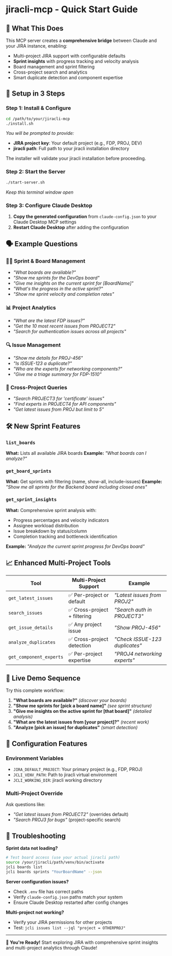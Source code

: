 # jiracli-mcp - Quick Start Guide

## 🎯 What This Does

This MCP server creates a **comprehensive bridge** between Claude and your JIRA instance, enabling:

- Multi-project JIRA support with configurable defaults
- **Sprint insights** with progress tracking and velocity analysis  
- Board management and sprint filtering
- Cross-project search and analytics
- Smart duplicate detection and component expertise

## 🚀 Setup in 3 Steps

### Step 1: Install & Configure
```bash
cd /path/to/your/jiracli-mcp
./install.sh
```
*You will be prompted to provide:*
- **JIRA project key**: Your default project (e.g., FDP, PROJ, DEV)
- **jiracli path**: Full path to your jiracli installation directory

The installer will validate your jiracli installation before proceeding.

### Step 2: Start the Server
```bash
./start-server.sh
```
*Keep this terminal window open*

### Step 3: Configure Claude Desktop

1. **Copy the generated configuration** from `claude-config.json` to your Claude Desktop MCP settings
2. **Restart Claude Desktop** after adding the configuration

## 🗣️ Example Questions

### 🏃‍♂️ Sprint & Board Management
- *"What boards are available?"*
- *"Show me sprints for the DevOps board"*
- *"Give me insights on the current sprint for [BoardName]"*
- *"What's the progress in the active sprint?"*
- *"Show me sprint velocity and completion rates"*

### 📊 Project Analytics
- *"What are the latest FDP issues?"*
- *"Get the 10 most recent issues from PROJECT2"*
- *"Search for authentication issues across all projects"*

### 🔍 Issue Management
- *"Show me details for PROJ-456"*
- *"Is ISSUE-123 a duplicate?"*
- *"Who are the experts for networking components?"*
- *"Give me a triage summary for FDP-1510"*

### 🎯 Cross-Project Queries
- *"Search PROJECT3 for 'certificate' issues"*
- *"Find experts in PROJECT4 for API components"*
- *"Get latest issues from PROJ but limit to 5"*

## 🛠️ New Sprint Features

### `list_boards`
**What:** Lists all available JIRA boards
**Example:** *"What boards can I analyze?"*

### `get_board_sprints`
**What:** Get sprints with filtering (name, show-all, include-issues)
**Example:** *"Show me all sprints for the Backend board including closed ones"*

### `get_sprint_insights`
**What:** Comprehensive sprint analysis with:
- Progress percentages and velocity indicators
- Assignee workload distribution  
- Issue breakdown by status/column
- Completion tracking and bottleneck identification

**Example:** *"Analyze the current sprint progress for DevOps board"*

## 📈 Enhanced Multi-Project Tools

| Tool | Multi-Project Support | Example |
|------|----------------------|---------|
| `get_latest_issues` | ✅ Per-project or default | *"Latest issues from PROJ2"* |
| `search_issues` | ✅ Cross-project + filtering | *"Search auth in PROJECT3"* |  
| `get_issue_details` | ✅ Any project issue | *"Show PROJ-456"* |
| `analyze_duplicates` | ✅ Cross-project detection | *"Check ISSUE-123 duplicates"* |
| `get_component_experts` | ✅ Per-project expertise | *"PROJ4 networking experts"* |

## 🎪 Live Demo Sequence

Try this complete workflow:

1. **"What boards are available?"** *(discover your boards)*
2. **"Show me sprints for [pick a board name]"** *(see sprint structure)*  
3. **"Give me insights on the active sprint for [that board]"** *(detailed analysis)*
4. **"What are the latest issues from [your project]?"** *(recent work)*
5. **"Analyze [pick an issue] for duplicates"** *(smart detection)*

## 🔧 Configuration Features

### Environment Variables
- `JIRA_DEFAULT_PROJECT`: Your primary project (e.g., FDP, PROJ)
- `JCLI_VENV_PATH`: Path to jiracli virtual environment  
- `JCLI_WORKING_DIR`: jiracli working directory

### Multi-Project Override
Ask questions like:
- *"Get latest issues from PROJECT2"* (overrides default)
- *"Search PROJ3 for bugs"* (project-specific search)

## 🚨 Troubleshooting

**Sprint data not loading?**
```bash
# Test board access (use your actual jiracli path)
source /your/jiracli/path/venv/bin/activate
jcli boards list
jcli boards sprints "YourBoardName" --json
```

**Server configuration issues?**
- Check `.env` file has correct paths
- Verify `claude-config.json` paths match your system
- Ensure Claude Desktop restarted after config changes

**Multi-project not working?**
- Verify your JIRA permissions for other projects
- Test: `jcli issues list --jql "project = OTHERPROJ"`

---

**🎉 You're Ready!** Start exploring JIRA with comprehensive sprint insights and multi-project analytics through Claude!